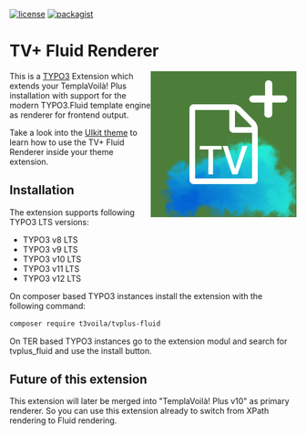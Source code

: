 [![license](https://img.shields.io/github/license/T3Voila/templavoilaplus.svg)](https://www.gnu.org/licenses/old-licenses/gpl-2.0-standalone.html)
[![packagist](https://img.shields.io/packagist/v/t3voila/tvplus-fluid.svg)](https://packagist.org/packages/t3voila/tvplus-fluid)

# TV+ Fluid Renderer

<img alt="ICON" align="right" width="256" height="256" src="/Resources/Public/Icons/Extension.svg">

This is a [TYPO3](https://typo3.org) Extension which extends your TemplaVoilà! Plus installation with support for the modern TYPO3.Fluid template engine as renderer for frontend output.

Take a look into the [UIkit theme](https://github.com/T3Voila/t3voila_uikit) to learn how to use the TV+ Fluid Renderer inside your theme extension.

## Installation

The extension supports following TYPO3 LTS versions:
* TYPO3 v8 LTS
* TYPO3 v9 LTS
* TYPO3 v10 LTS
* TYPO3 v11 LTS
* TYPO3 v12 LTS

On composer based TYPO3 instances install the extension with the following command:

```bash
composer require t3voila/tvplus-fluid
```

On TER based TYPO3 instances go to the extension modul and search for tvplus_fluid and use the install button.

## Future of this extension

This extension will later be merged into "TemplaVoilà! Plus v10" as primary renderer. So you can use this extension already to switch from XPath rendering to Fluid rendering.
